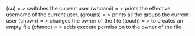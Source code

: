 (su) = > switches the current user
(whoami) = > prints the effective username of the current user.
(groups) = > prints all the groups the current user
(chown) = > changes the owner of the file
(touch) = > to creates an empty file
(chmod) = >  adds execute permission to the owner of the file

